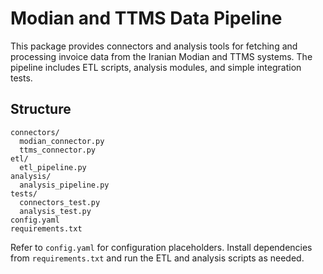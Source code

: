 # Modian and TTMS Data Pipeline

This package provides connectors and analysis tools for fetching and processing invoice data from the Iranian Modian and TTMS systems. The pipeline includes ETL scripts, analysis modules, and simple integration tests.

## Structure

```
connectors/
  modian_connector.py
  ttms_connector.py
etl/
  etl_pipeline.py
analysis/
  analysis_pipeline.py
tests/
  connectors_test.py
  analysis_test.py
config.yaml
requirements.txt
```

Refer to `config.yaml` for configuration placeholders. Install dependencies from `requirements.txt` and run the ETL and analysis scripts as needed.
